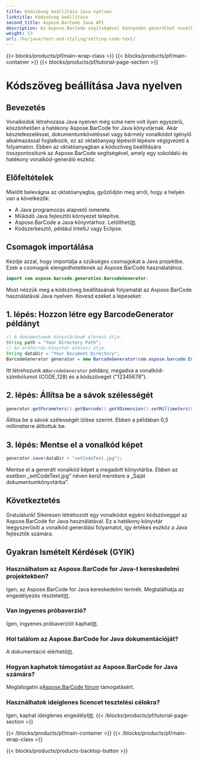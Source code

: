 ```yaml
---
title: Kódszöveg beállítása Java nyelven
linktitle: Kódszöveg beállítása
second_title: Aspose.BarCode Java API
description: Az Aspose.BarCode segítségével könnyedén generálhat vonalkódokat Java nyelven. Kövesse lépésenkénti útmutatónkat a hatékony kódszöveg testreszabásához.
weight: 13
url: /hu/java/text-and-styling/setting-code-text/
---
```


{{< blocks/products/pf/main-wrap-class >}}
{{< blocks/products/pf/main-container >}}
{{< blocks/products/pf/tutorial-page-section >}}

# Kódszöveg beállítása Java nyelven


## Bevezetés

Vonalkódok létrehozása Java nyelven még soha nem volt ilyen egyszerű, köszönhetően a hatékony Aspose.BarCode for Java könyvtárnak. Akár készletkezeléssel, dokumentumkövetéssel vagy bármely vonalkódot igénylő alkalmazással foglalkozik, ez az oktatóanyag lépésről lépésre végigvezeti a folyamaton. Ebben az oktatóanyagban a kódszöveg beállítására összpontosítunk az Aspose.BarCode segítségével, amely egy sokoldalú és hatékony vonalkód-generáló eszköz.

## Előfeltételek

Mielőtt belevágna az oktatóanyagba, győződjön meg arról, hogy a helyén van a következők:

- A Java programozás alapvető ismerete.
- Működő Java fejlesztői környezet telepítve.
-  Aspose.BarCode a Java könyvtárhoz. Letöltheti[itt](https://releases.aspose.com/barcode/java/).
- Kódszerkesztő, például IntelliJ vagy Eclipse.

## Csomagok importálása

Kezdje azzal, hogy importálja a szükséges csomagokat a Java projektbe. Ezek a csomagok elengedhetetlenek az Aspose.BarCode használatához.

```java
import com.aspose.barcode.generation.BarcodeGenerator;

```

Most nézzük meg a kódszöveg beállításának folyamatát az Aspose.BarCode használatával Java nyelven. Kovesd ezeket a lepeseket:

## 1. lépés: Hozzon létre egy BarcodeGenerator példányt

```java
// A dokumentumok könyvtárának elérési útja.
String path = "Your Directory Path";
// Az erőforrás-könyvtár elérési útja.
String dataDir = "Your Document Directory";
BarcodeGenerator generator = new BarcodeGenerator(com.aspose.barcode.EncodeTypes.CODE_128, "12345678");
```

 Itt létrehozunk a`BarcodeGenerator` példány, megadva a vonalkód-szimbólumot (CODE_128) és a kódszöveget ("12345678").

## 2. lépés: Állítsa be a sávok szélességét

```java
generator.getParameters().getBarcode().getXDimension().setMillimeters(0.5f);
```

Állítsa be a sávok szélességét ízlése szerint. Ebben a példában 0,5 milliméterre állítottuk be.

## 3. lépés: Mentse el a vonalkód képet

```java
generator.save(dataDir + "setCodeText.jpg");
```

Mentse el a generált vonalkód képet a megadott könyvtárba. Ebben az esetben „setCodeText.jpg” néven kerül mentésre a „Saját dokumentumkönyvtárba”.

## Következtetés

Gratulálunk! Sikeresen létrehozott egy vonalkódot egyéni kódszöveggel az Aspose.BarCode for Java használatával. Ez a hatékony könyvtár leegyszerűsíti a vonalkód generálási folyamatot, így értékes eszköz a Java fejlesztők számára.

## Gyakran Ismételt Kérdések (GYIK)

### Használhatom az Aspose.BarCode for Java-t kereskedelmi projektekben?
 Igen, az Aspose.BarCode for Java kereskedelmi termék. Megtalálhatja az engedélyezés részleteit[itt](https://purchase.aspose.com/buy).

### Van ingyenes próbaverzió?
 Igen, ingyenes próbaverziót kaphat[itt](https://releases.aspose.com/).

### Hol találom az Aspose.BarCode for Java dokumentációját?
 A dokumentáció elérhető[itt](https://reference.aspose.com/barcode/java/).

### Hogyan kaphatok támogatást az Aspose.BarCode for Java számára?
 Meglátogatni a[Aspose.BarCode fórum](https://forum.aspose.com/c/barcode/13) támogatásért.

### Használhatok ideiglenes licencet tesztelési célokra?
 Igen, kaphat ideiglenes engedélyt[itt](https://purchase.aspose.com/temporary-license/).
{{< /blocks/products/pf/tutorial-page-section >}}

{{< /blocks/products/pf/main-container >}}
{{< /blocks/products/pf/main-wrap-class >}}

{{< blocks/products/products-backtop-button >}}
